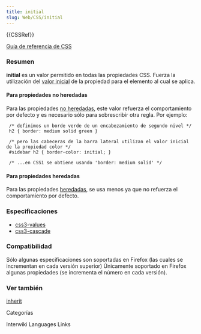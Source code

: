 ```yaml
---
title: initial
slug: Web/CSS/initial
---
```


{{CSSRef}}

[Guía de referencia de CSS](/es/Gu%c3%ada_de_referencia_de_CSS)

### Resumen

**initial** es un valor permitido en todas las propiedades CSS. Fuerza la utilización del [valor inicial](/es/CSS/Valor_inicial) de la propiedad para el elemento al cual se aplica.

#### Para propiedades no heredadas

Para las propiedades [no heredadas](/es/CSS/inheritance#propiedades_heredadas_y_no_heredadas), este valor refuerza el comportamiento por defecto y es necesario sólo para sobrescribir otra regla. Por ejemplo:

```
 /* definimos un borde verde de un encabezamiento de segundo nivel */
 h2 { border: medium solid green }

 /* pero las cabeceras de la barra lateral utilizan el valor inicial de la propiedad color */
 #sidebar h2 { border-color: initial; }

 /* ...en CSS1 se obtiene usando 'border: medium solid' */
```

#### Para propiedades heredadas

Para las propiedades [heredadas](/es/CSS/inheritance#propiedades_heredadas_y_no_heredadas), se usa menos ya que no refuerza el comportamiento por defecto.

### Especificaciones

- [css3-values](http://www.w3.org/TR/css3-values/#keywords)
- [css3-cascade](http://www.w3.org/TR/css3-cascade/#initial0)

### Compatibilidad

Sólo algunas especificaciones son soportadas en Firefox (las cuales se incrementan en cada versión superior) Únicamente soportado en Firefox algunas propiedades (se incrementa el número en cada versión).

### Ver también

[inherit](/es/CSS/inherit)

Categorías

Interwiki Languages Links
